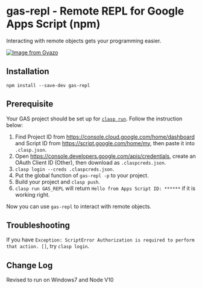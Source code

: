 # gas-repl - Remote REPL for Google Apps Script (npm)

Interacting with remote objects gets your programming easier.

[![Image from Gyazo](https://i.gyazo.com/2958460c431c85ccaeb51a24f08240e2.gif)](https://gyazo.com/2958460c431c85ccaeb51a24f08240e2)

## Installation

```
npm install --save-dev gas-repl
```

## Prerequisite

Your GAS project should be set up for [`clasp run`](https://github.com/google/clasp/blob/master/docs/run.md). Follow the instruction below:

1. Find Project ID from <https://console.cloud.google.com/home/dashboard> and Script ID from <https://script.google.com/home/my>, then paste it into `.clasp.json`.
2. Open <https://console.developers.google.com/apis/credentials>, create an OAuth Client ID (Other), then download as `.claspcreds.json`.
3. `clasp login --creds .claspcreds.json`.
4. Put the global function of `gas-repl -p` to your project.
5. Build your project and `clasp push`.
6. `clasp run GAS_REPL` will return `Hello from Apps Script ID: ******` if it is working right.

Now you can use `gas-repl` to interact with remote objects.

## Troubleshooting

If you have `Exception: ScriptError Authorization is required to perform that action. []`, try `clasp login`.


## Change Log

Revised to run on Windows7 and Node V10  
